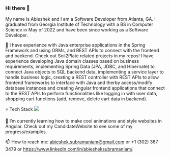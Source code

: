 ### Hi there 👋
My name is Abieshek and I am a Software Developer from Atlanta, GA. I graduated from Georgia Institute of Technology with a BS in Computer Science in May of 2022 and have been since working as a Software Developer.

🔭 I have experience with Java enterprise applications in the Spring Framework and using ORMs, and REST APIs to connect with the frontend and backend. Check out Soil2Plate related projects in my repos! I have experience developing Java domain classes based on business requirements, implementing Spring Data (JPA, JDBC, and Hibernate) to connect Java objects to SQL backend data, implementing a service layer to handle business logic, creating a REST controller with REST APIs to allow frontend frameworks to interface with Java and therby access/modify database instances and creating Angular frontend applications that connect to the REST APIs to perform functionalities like logging in with user data, shopping cart functions (add, remove, delete cart data in backend).

⚡ Tech Stack
![](https://icons8.com/icon/2572/java)

🌱 I’m currently learning how to make cool animations and style websites in Angular. Check out my CandidateWebsite to see some of my progress/examples.

📫 How to reach me: abieshek.subramaniam@gmail.com or +1 (302) 367 3479 or https://www.linkedin.com/in/abiesheksubramaniam/.





<!--
**Abieshek/Abieshek** is a ✨ _special_ ✨ repository because its `README.md` (this file) appears on your GitHub profile.

Here are some ideas to get you started:

- 🔭 I’m currently working on ...
- 🌱 I’m currently learning ...
- 👯 I’m looking to collaborate on ...
- 🤔 I’m looking for help with ...
- 💬 Ask me about ...
- 📫 How to reach me: ...
- 😄 Pronouns: ...
- ⚡ Fun fact: ...
-->

